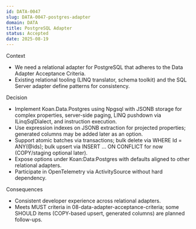 ```yaml
---
id: DATA-0047
slug: DATA-0047-postgres-adapter
domain: DATA
title: PostgreSQL Adapter
status: Accepted
date: 2025-08-19
---
```


Context
- We need a relational adapter for PostgreSQL that adheres to the Data Adapter Acceptance Criteria.
- Existing relational tooling (LINQ translator, schema toolkit) and the SQL Server adapter define patterns for consistency.

Decision
- Implement Koan.Data.Postgres using Npgsql with JSONB storage for complex properties, server-side paging, LINQ pushdown via ILinqSqlDialect, and instruction execution.
- Use expression indexes on JSONB extraction for projected properties; generated columns may be added later as an option.
- Support atomic batches via transactions; bulk delete via WHERE Id = ANY(@ids); bulk upsert via INSERT ... ON CONFLICT for now (COPY/staging optional later).
- Expose options under Koan:Data:Postgres with defaults aligned to other relational adapters.
- Participate in OpenTelemetry via ActivitySource without hard dependency.

Consequences
- Consistent developer experience across relational adapters.
- Meets MUST criteria in 08-data-adapter-acceptance-criteria; some SHOULD items (COPY-based upsert, generated columns) are planned follow-ups.
